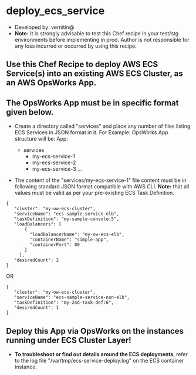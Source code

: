 # deploy_ecs_service
- Developed by: vernitin@ 
- **Note:** It is strongly advisable to test this Chef recipe in your test/stg environments before implementing in prod. Author is not responsible for any loss incurred or occurred by using this recipe.
 
## Use this Chef Recipe to deploy AWS ECS Service(s) into an existing AWS ECS Cluster, as an AWS OpsWorks App.

## The OpsWorks App must be in specific format given below.

* Create a directory called "services" and place any number of files listing ECS Services in JSON format in it.
For Example: OpsWorks App structure will be:
 App:
  - services
    - my-ecs-service-1
    - my-ecs-service-2
    - my-ecs-service-3
     ...

* The content of the "services/my-ecs-service-1" file content must be in following standard JSON format compatible with AWS CLI.
**Note:** that all values must be valid as per your pre-existing ECS Task Definition.

```
{
   "cluster": "my-ow-ecs-cluster",
   "serviceName": "ecs-sample-service-elb",
   "taskDefinition": "my-sample-console:5",
   "loadBalancers": [
       {
         "loadBalancerName": "my-ow-ecs-elb",
         "containerName": "simple-app",
         "containerPort": 80
       }
     ],
   "desiredCount": 2
}
```

OR

```
{
   "cluster": "my-ow-ecs-cluster",
   "serviceName": "ecs-sample-service-non-elb",
   "taskDefinition": "my-2nd-task-def:6",
   "desiredCount": 1
}
```

## Deploy this App via OpsWorks on the instances running under ECS Cluster Layer!
- **To troubleshoot or find out details around the ECS deployments**, refer to the log file "/var/tmp/ecs-service-deploy.log" on the ECS container instance. 

